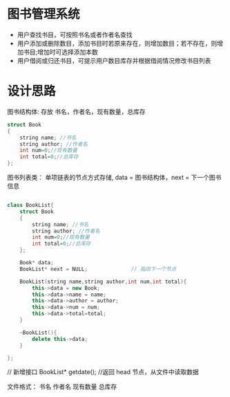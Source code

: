 # 图书管理系统

* 用户查找书目，可按照书名或者作者名查找
* 用户添加或删除数目，添加书目时若原来存在，则增加数目；若不存在，则增加书目;增加时可选择添加本数
* 用户借阅或归还书目，可提示用户数目库存并根据借阅情况修改书目列表



# 设计思路

图书结构体:  存放 书名，作者名，现有数量，总库存
```c++
struct Book
{
    string name; //书名
    string author; //作者名
    int num=0;//现有数量
    int total=0;//总库存
};
```

图书列表类： 单项链表的节点方式存储, data = 图书结构体，next = 下一个图书信息

```c++

class BookList{
    struct Book
    {
        string name; //书名
        string author; //作者名
        int num=0;//现有数量
        int total=0;//总库存
    };

    Book* data;
    BookList* next = NULL;              // 指向下一个节点

    BookList(string name,string author,int num,int total){
        this->data = new Book;
        this->data->name = name;
        this->data->author = author;
        this->data->num = num;
        this->data->total=total;
    }

    ~BookList(){
        delete this->data;
    }

};
```

// 新增接口
BookList* getdate();            //返回 head 节点，从文件中读取数据

文件格式：
书名 作者名 现有数量 总库存

 